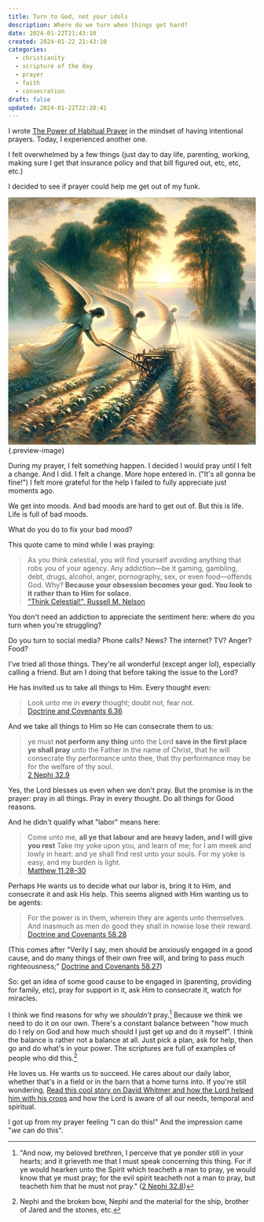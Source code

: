 ```yaml
---
title: Turn to God, not your idols
description: Where do we turn when things get hard?
date: 2024-01-22T21:43:10
created: 2024-01-22 21:43:10
categories:
  - christianity
  - scripture of the day
  - prayer
  - faith
  - consecration
draft: false
updated: 2024-01-22T22:20:41
---
```


I wrote [The Power of Habitual Prayer](the-power-of-habitual-prayer.md) in the mindset of having intentional prayers. Today, I experienced another one.

I felt overwhelmed by a few things (just day to day life, parenting, working, making sure I get that insurance policy and that bill figured out, etc, etc, etc.)

I decided to see if prayer could help me get out of my funk.

![Pray for help in all things, and watch the Hand of the Lord reveal itself](../img/dalle-angels-in-the-crop-fields.jpeg){.preview-image}

During my prayer, I felt something happen. I decided I would pray until I felt a change. And I did. I felt a change. More hope entered in. ("It's all gonna be fine!") I felt more grateful for the help I failed to fully appreciate just moments ago.

We get into moods. And bad moods are hard to get out of. But this is life. Life is full of bad moods.

What do you do to fix your bad mood?

This quote came to mind while I was praying:

> As you think celestial, you will find yourself avoiding anything that robs you of your agency. Any addiction—be it gaming, gambling, debt, drugs, alcohol, anger, pornography, sex, or even food﻿—offends God. Why? **Because your obsession becomes your god. You look to it rather than to Him for solace.**  
> ["Think Celestial!", Russell M. Nelson](../scriptures/russell-m-nelson-think-celestial)

You don't need an addiction to appreciate the sentiment here: where do you turn when you're struggling?

Do you turn to social media? Phone calls? News? The internet? TV? Anger? Food?

I've tried all those things. They're all wonderful (except anger lol), especially calling a friend. But am I doing that before taking the issue to the Lord?

He has invited us to take all things to Him. Every thought even:

> Look unto me in ***every*** thought; doubt not, fear not.  
> [Doctrine and Covenants 6.36](../scriptures/doctrine-and-covenants-6.36)

And we take all things to Him so He can consecrate them to us:

> ye must **not perform any thing** unto the Lord **save in the first place ye shall pray** unto the Father in the name of Christ, that he will consecrate thy performance unto thee, that thy performance may be for the welfare of thy soul.  
> [2 Nephi 32.9](../scriptures/2-nephi-32.9)

Yes, the Lord blesses us even when we don't pray. But the promise is in the prayer: pray in all things. Pray in every thought. Do all things for Good reasons.

And he didn't qualify what "labor" means here:

> Come unto me, **all ye that labour and are heavy laden, and I will give you rest** Take my yoke upon you, and learn of me; for I am meek and lowly in heart: and ye shall find rest unto your souls. For my yoke is easy, and my burden is light.  
> [Matthew 11.28–30](../scriptures/matthew-11.28-30)

Perhaps He wants us to decide what our labor is, bring it to Him, and consecrate it and ask His help. This seems aligned with Him wanting us to be agents:

> For the power is in them, wherein they are agents unto themselves. And inasmuch as men do good they shall in nowise lose their reward.  
> [Doctrine and Covenants 58.28](../scriptures/doctrine-and-covenants-58.28)

(This comes after "Verily I say, men should be anxiously engaged in a good cause, and do many things of their own free will, and bring to pass much righteousness;" [Doctrine and Covenants 58.27](../scriptures/doctrine-and-covenants-58.27))

So: get an idea of some good cause to be engaged in (parenting, providing for family, etc), pray for support in it, ask Him to consecrate it, watch for miracles.

I think we find reasons for why we *shouldn't* pray.[^2] Because we think we need to do it on our own. There's a constant balance between "how much do I rely on God and how much should I just get up and do it myself". I think the balance is rather not a balance at all. Just pick a plan, ask for help, then go and do what's in your power. The scriptures are full of examples of people who did this.[^1]

He loves us. He wants us to succeed. He cares about our daily labor, whether that's in a field or in the barn that a home turns into. If you're still wondering, [Read this cool story on David Whitmer and how the Lord helped him with his crops](https://knowhy.bookofmormoncentral.org/knowhy/the-simple-miracle-that-helped-the-whitmers-further-the-book-of-mormon) and how the Lord is aware of all our needs, temporal and spiritual.

I got up from my prayer feeling "I can do this!" And the impression came "*we* can do this".

[^2]: "And now, my beloved brethren, I perceive that ye ponder still in your hearts; and it grieveth me that I must speak concerning this thing. For if ye would hearken unto the Spirit which teacheth a man to pray, ye would know that ye must pray; for the evil spirit teacheth not a man to pray, but teacheth him that he must not pray." ([2 Nephi 32.8](../scriptures/2-nephi-32.8))
[^1]: Nephi and the broken bow, Nephi and the material for the ship, brother of Jared and the stones, etc.
